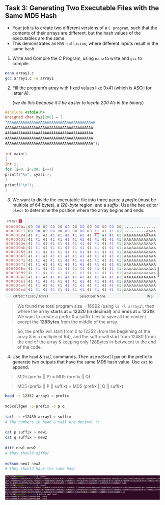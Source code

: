 ## Task 3: Generating Two Executable Files with the Same MD5 Hash

- Your job is to create two different versions of a `C program`, such that the contents of their arrays are different, but the hash values of the executables are the same.
- This demonstrates an `MD5 collision`, where different inputs result in the same hash.

1. Write and Compile the C Program, using `nano` to write and `gcc` to compile.
```bash
nano array1.c
gcc array1.c -o array1
```

2. Fill the program’s array with fixed values like 0x41 (which is ASCII for letter A).

    (*we do this because it'll be easier to locate 200 A’s in the binary*)
```c
#include <stdio.h>
unsigned char xyz[200] = {
"AAAAAAAAAAAAAAAAAAAAAAAAAAAAAAAAAAAAAAAA
AAAAAAAAAAAAAAAAAAAAAAAAAAAAAAAAAAAAAAAA
AAAAAAAAAAAAAAAAAAAAAAAAAAAAAAAAAAAAAAAA
AAAAAAAAAAAAAAAAAAAAAAAAAAAAAAAAAAAAAAAA
AAAAAAAAAAAAAAAAAAAAAAAAAAAAAAAAAAAAAAAA"};

int main()
{
int i;
for (i=0; i<200; i++){
printf("%x", xyz[i]);
}
printf("\n");
}
```

3. We want to divide the executable file into three parts: a *prefix* (must be multiple of 64 bytes), a *128-byte* region, and a *suffix*. Use the hex editor `bless` to determine the position where the array begins and ends.

![Bless command output](https://github.com/moooninjune/SEED-Crypto-Lab/blob/ff93ab992f025efe9781d1648e18262bdb492e13/images/lab2-task3-bless.png)

> We found the total program size = 16992 (using `ls -l array1`),
> then where the array **starts at = 12320 (in decimal)** and **ends at = 12519**.
> We want to create a prefix & a suffix files to save all the content except the **128Bytes** from the middle of the array.

> So, the prefix will start from 0 to 12352 (from the beginning of the array & is a multiple of 64), and the suffix will start from 12480 (from the end of the array & keeping only 128Bytes in-between) to the end of the code.

4. Use the `head` & `tail` commands. Then use `md5collgen` on the prefix to generate two outputs that have the same MD5 hash value. Use `cat` to append.

> MD5 (prefix || P) = MD5 (prefix || Q)

> MD5 (prefix || P || suffix) = MD5 (prefix || Q || suffix)

```bash
head -c 12352 array1 > prefix

md5collgen -p prefix -o p q

tail -c +12480 array1 > suffix
# The numbers in head & tail are decimal !!

cat p suffix > new1
cat q suffix > new2

diff new1 new2
# they should differ

md5sum new1 new2
# they should have the same hash
```

![Output](https://github.com/moooninjune/SEED-Crypto-Lab/blob/37a15f4508fe12c82c8e70d0ea1cf657623fa8ee/images/lab2-task3-output.png)
